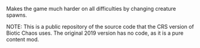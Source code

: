 Makes the game much harder on all difficulties by changing creature spawns.

NOTE: This is a public repository of the source code that the CRS version of Biotic Chaos uses. The original 2019 version has no code,
as it is a pure content mod.

